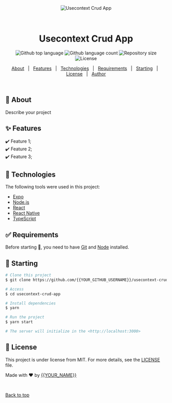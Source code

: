 <div align="center" id="top"> 
  <img src="./.github/app.gif" alt="Usecontext Crud App" />

  &#xa0;

  <!-- <a href="https://usecontextcrudapp.netlify.app">Demo</a> -->
</div>

<h1 align="center">Usecontext Crud App</h1>

<p align="center">
  <img alt="Github top language" src="https://img.shields.io/github/languages/top/{{YOUR_GITHUB_USERNAME}}/usecontext-crud-app?color=56BEB8">

  <img alt="Github language count" src="https://img.shields.io/github/languages/count/{{YOUR_GITHUB_USERNAME}}/usecontext-crud-app?color=56BEB8">

  <img alt="Repository size" src="https://img.shields.io/github/repo-size/{{YOUR_GITHUB_USERNAME}}/usecontext-crud-app?color=56BEB8">

  <img alt="License" src="https://img.shields.io/github/license/{{YOUR_GITHUB_USERNAME}}/usecontext-crud-app?color=56BEB8">

  <!-- <img alt="Github issues" src="https://img.shields.io/github/issues/{{YOUR_GITHUB_USERNAME}}/usecontext-crud-app?color=56BEB8" /> -->

  <!-- <img alt="Github forks" src="https://img.shields.io/github/forks/{{YOUR_GITHUB_USERNAME}}/usecontext-crud-app?color=56BEB8" /> -->

  <!-- <img alt="Github stars" src="https://img.shields.io/github/stars/{{YOUR_GITHUB_USERNAME}}/usecontext-crud-app?color=56BEB8" /> -->
</p>

<!-- Status -->

<!-- <h4 align="center"> 
	🚧  Usecontext Crud App 🚀 Under construction...  🚧
</h4> 

<hr> -->

<p align="center">
  <a href="#dart-about">About</a> &#xa0; | &#xa0; 
  <a href="#sparkles-features">Features</a> &#xa0; | &#xa0;
  <a href="#rocket-technologies">Technologies</a> &#xa0; | &#xa0;
  <a href="#white_check_mark-requirements">Requirements</a> &#xa0; | &#xa0;
  <a href="#checkered_flag-starting">Starting</a> &#xa0; | &#xa0;
  <a href="#memo-license">License</a> &#xa0; | &#xa0;
  <a href="https://github.com/{{YOUR_GITHUB_USERNAME}}" target="_blank">Author</a>
</p>

<br>

## :dart: About ##

Describe your project

## :sparkles: Features ##

:heavy_check_mark: Feature 1;\
:heavy_check_mark: Feature 2;\
:heavy_check_mark: Feature 3;

## :rocket: Technologies ##

The following tools were used in this project:

- [Expo](https://expo.io/)
- [Node.js](https://nodejs.org/en/)
- [React](https://pt-br.reactjs.org/)
- [React Native](https://reactnative.dev/)
- [TypeScript](https://www.typescriptlang.org/)

## :white_check_mark: Requirements ##

Before starting :checkered_flag:, you need to have [Git](https://git-scm.com) and [Node](https://nodejs.org/en/) installed.

## :checkered_flag: Starting ##

```bash
# Clone this project
$ git clone https://github.com/{{YOUR_GITHUB_USERNAME}}/usecontext-crud-app

# Access
$ cd usecontext-crud-app

# Install dependencies
$ yarn

# Run the project
$ yarn start

# The server will initialize in the <http://localhost:3000>
```

## :memo: License ##

This project is under license from MIT. For more details, see the [LICENSE](LICENSE.md) file.


Made with :heart: by <a href="https://github.com/{{YOUR_GITHUB_USERNAME}}" target="_blank">{{YOUR_NAME}}</a>

&#xa0;

<a href="#top">Back to top</a>
